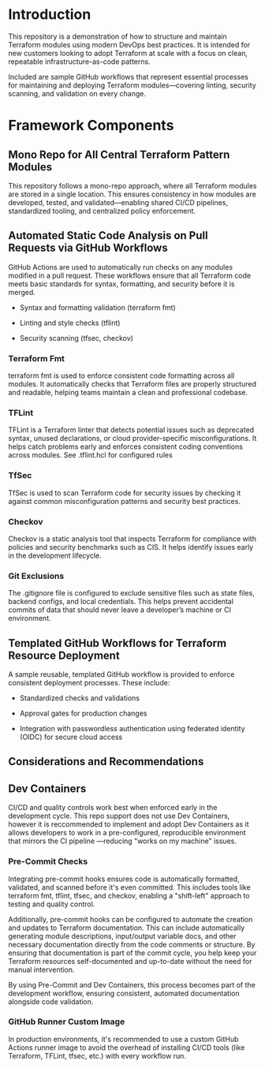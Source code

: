 # Introduction
This repository is a demonstration of how to structure and maintain Terraform modules using modern DevOps best practices. It is intended for new customers looking to adopt Terraform at scale with a focus on clean, repeatable infrastructure-as-code patterns.

Included are sample GitHub workflows that represent essential processes for maintaining and deploying Terraform modules—covering linting, security scanning, and validation on every change.

# Framework Components
## Mono Repo for All Central Terraform Pattern Modules
This repository follows a mono-repo approach, where all Terraform modules are stored in a single location. This ensures consistency in how modules are developed, tested, and validated—enabling shared CI/CD pipelines, standardized tooling, and centralized policy enforcement.

## Automated Static Code Analysis on Pull Requests via GitHub Workflows
GitHub Actions are used to automatically run checks on any modules modified in a pull request. These workflows ensure that all Terraform code meets basic standards for syntax, formatting, and security before it is merged.

- Syntax and formatting validation (terraform fmt)

- Linting and style checks (tflint)

- Security scanning (tfsec, checkov)

### Terraform Fmt
terraform fmt is used to enforce consistent code formatting across all modules. It automatically checks that Terraform files are properly structured and readable, helping teams maintain a clean and professional codebase.

### TFLint
TFLint is a Terraform linter that detects potential issues such as deprecated syntax, unused declarations, or cloud provider-specific misconfigurations. It helps catch problems early and enforces consistent coding conventions across modules. See .tflint.hcl for configured rules

### TfSec
TfSec is used to scan Terraform code for security issues by checking it against common misconfiguration patterns and security best practices.

### Checkov
Checkov is a static analysis tool that inspects Terraform for compliance with policies and security benchmarks such as CIS. It helps identify issues early in the development lifecycle.

### Git Exclusions
The .gitignore file is configured to exclude sensitive files such as state files, backend configs, and local credentials. This helps prevent accidental commits of data that should never leave a developer’s machine or CI environment.

## Templated GitHub Workflows for Terraform Resource Deployment
A sample reusable, templated GitHub workflow is provided to enforce consistent deployment processes. These include:

-  Standardized checks and validations

- Approval gates for production changes

-  Integration with passwordless authentication using federated identity (OIDC) for secure cloud access

## Considerations and Recommendations
## Dev Containers
CI/CD and quality controls work best when enforced early in the development cycle. This repo support does not use Dev Containers, however it is reccommended to implement and adopt Dev Containers as it allows developers to work in a pre-configured, reproducible environment that mirrors the CI pipeline  —reducing "works on my machine" issues.

### Pre-Commit Checks
Integrating pre-commit hooks ensures code is automatically formatted, validated, and scanned before it's even committed. This includes tools like terraform fmt, tflint, tfsec, and checkov, enabling a "shift-left" approach to testing and quality control.

Additionally, pre-commit hooks can be configured to automate the creation and updates to Terraform documentation. This can include automatically generating module descriptions, input/output variable docs, and other necessary documentation directly from the code comments or structure. By ensuring that documentation is part of the commit cycle, you help keep your Terraform resources self-documented and up-to-date without the need for manual intervention.

By using Pre-Commit and Dev Containers, this process becomes part of the development workflow, ensuring consistent, automated documentation alongside code validation.

### GitHub Runner Custom Image
In production environments, it's recommended to use a custom GitHub Actions runner image to avoid the overhead of installing CI/CD tools (like Terraform, TFLint, tfsec, etc.) with every workflow run.